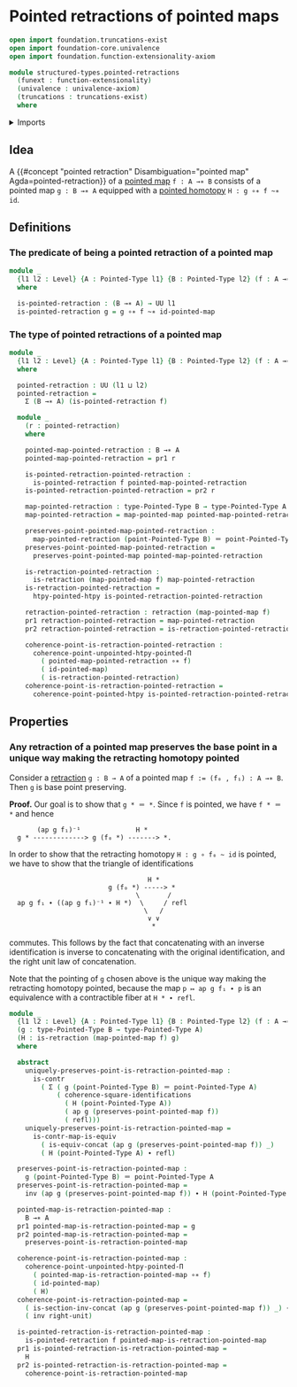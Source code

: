 # Pointed retractions of pointed maps

```agda
open import foundation.truncations-exist
open import foundation-core.univalence
open import foundation.function-extensionality-axiom

module structured-types.pointed-retractions
  (funext : function-extensionality)
  (univalence : univalence-axiom)
  (truncations : truncations-exist)
  where
```

<details><summary>Imports</summary>

```agda
open import foundation.action-on-identifications-functions
open import foundation.commuting-squares-of-identifications funext
open import foundation.dependent-pair-types
open import foundation.identity-types funext
open import foundation.universe-levels

open import foundation-core.contractible-maps
open import foundation-core.contractible-types
open import foundation-core.retractions

open import structured-types.pointed-homotopies funext univalence truncations
open import structured-types.pointed-maps funext univalence truncations
open import structured-types.pointed-types
```

</details>

## Idea

A
{{#concept "pointed retraction" Disambiguation="pointed map" Agda=pointed-retraction}}
of a [pointed map](structured-types.pointed-maps.md) `f : A →∗ B` consists of a
pointed map `g : B →∗ A` equipped with a
[pointed homotopy](structured-types.pointed-homotopies.md) `H : g ∘∗ f ~∗ id`.

## Definitions

### The predicate of being a pointed retraction of a pointed map

```agda
module _
  {l1 l2 : Level} {A : Pointed-Type l1} {B : Pointed-Type l2} (f : A →∗ B)
  where

  is-pointed-retraction : (B →∗ A) → UU l1
  is-pointed-retraction g = g ∘∗ f ~∗ id-pointed-map
```

### The type of pointed retractions of a pointed map

```agda
module _
  {l1 l2 : Level} {A : Pointed-Type l1} {B : Pointed-Type l2} (f : A →∗ B)
  where

  pointed-retraction : UU (l1 ⊔ l2)
  pointed-retraction =
    Σ (B →∗ A) (is-pointed-retraction f)

  module _
    (r : pointed-retraction)
    where

    pointed-map-pointed-retraction : B →∗ A
    pointed-map-pointed-retraction = pr1 r

    is-pointed-retraction-pointed-retraction :
      is-pointed-retraction f pointed-map-pointed-retraction
    is-pointed-retraction-pointed-retraction = pr2 r

    map-pointed-retraction : type-Pointed-Type B → type-Pointed-Type A
    map-pointed-retraction = map-pointed-map pointed-map-pointed-retraction

    preserves-point-pointed-map-pointed-retraction :
      map-pointed-retraction (point-Pointed-Type B) ＝ point-Pointed-Type A
    preserves-point-pointed-map-pointed-retraction =
      preserves-point-pointed-map pointed-map-pointed-retraction

    is-retraction-pointed-retraction :
      is-retraction (map-pointed-map f) map-pointed-retraction
    is-retraction-pointed-retraction =
      htpy-pointed-htpy is-pointed-retraction-pointed-retraction

    retraction-pointed-retraction : retraction (map-pointed-map f)
    pr1 retraction-pointed-retraction = map-pointed-retraction
    pr2 retraction-pointed-retraction = is-retraction-pointed-retraction

    coherence-point-is-retraction-pointed-retraction :
      coherence-point-unpointed-htpy-pointed-Π
        ( pointed-map-pointed-retraction ∘∗ f)
        ( id-pointed-map)
        ( is-retraction-pointed-retraction)
    coherence-point-is-retraction-pointed-retraction =
      coherence-point-pointed-htpy is-pointed-retraction-pointed-retraction
```

## Properties

### Any retraction of a pointed map preserves the base point in a unique way making the retracting homotopy pointed

Consider a [retraction](foundation-core.retractions.md) `g : B → A` of a pointed
map `f := (f₀ , f₁) : A →∗ B`. Then `g` is base point preserving.

**Proof.** Our goal is to show that `g * ＝ *`. Since `f` is pointed, we have
`f * ＝ *` and hence

```text
       (ap g f₁)⁻¹              H *
  g * -------------> g (f₀ *) -------> *.
```

In order to show that the retracting homotopy `H : g ∘ f₀ ~ id` is pointed, we
have to show that the triangle of identifications

```text
                                   H *
                         g (f₀ *) -----> *
                                \       /
  ap g f₁ ∙ ((ap g f₁)⁻¹ ∙ H *)  \     / refl
                                  \   /
                                   ∨ ∨
                                    *
```

commutes. This follows by the fact that concatenating with an inverse
identification is inverse to concatenating with the original identification, and
the right unit law of concatenation.

Note that the pointing of `g` chosen above is the unique way making the
retracting homotopy pointed, because the map `p ↦ ap g f₁ ∙ p` is an equivalence
with a contractible fiber at `H * ∙ refl`.

```agda
module _
  {l1 l2 : Level} {A : Pointed-Type l1} {B : Pointed-Type l2} (f : A →∗ B)
  (g : type-Pointed-Type B → type-Pointed-Type A)
  (H : is-retraction (map-pointed-map f) g)
  where

  abstract
    uniquely-preserves-point-is-retraction-pointed-map :
      is-contr
        ( Σ ( g (point-Pointed-Type B) ＝ point-Pointed-Type A)
            ( coherence-square-identifications
              ( H (point-Pointed-Type A))
              ( ap g (preserves-point-pointed-map f))
              ( refl)))
    uniquely-preserves-point-is-retraction-pointed-map =
      is-contr-map-is-equiv
        ( is-equiv-concat (ap g (preserves-point-pointed-map f)) _)
        ( H (point-Pointed-Type A) ∙ refl)

  preserves-point-is-retraction-pointed-map :
    g (point-Pointed-Type B) ＝ point-Pointed-Type A
  preserves-point-is-retraction-pointed-map =
    inv (ap g (preserves-point-pointed-map f)) ∙ H (point-Pointed-Type A)

  pointed-map-is-retraction-pointed-map :
    B →∗ A
  pr1 pointed-map-is-retraction-pointed-map = g
  pr2 pointed-map-is-retraction-pointed-map =
    preserves-point-is-retraction-pointed-map

  coherence-point-is-retraction-pointed-map :
    coherence-point-unpointed-htpy-pointed-Π
      ( pointed-map-is-retraction-pointed-map ∘∗ f)
      ( id-pointed-map)
      ( H)
  coherence-point-is-retraction-pointed-map =
    ( is-section-inv-concat (ap g (preserves-point-pointed-map f)) _) ∙
    ( inv right-unit)

  is-pointed-retraction-is-retraction-pointed-map :
    is-pointed-retraction f pointed-map-is-retraction-pointed-map
  pr1 is-pointed-retraction-is-retraction-pointed-map =
    H
  pr2 is-pointed-retraction-is-retraction-pointed-map =
    coherence-point-is-retraction-pointed-map
```

